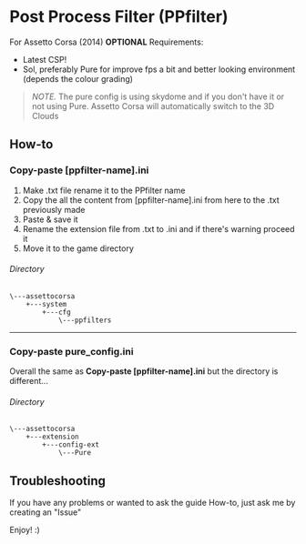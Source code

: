 # Post Process Filter (PPfilter)
For Assetto Corsa (2014) **OPTIONAL** Requirements:
- Latest CSP!
- Sol, preferably Pure for improve fps a bit and better looking environment (depends the colour grading)

> *NOTE.* The pure config is using skydome and if you don't have it or not using Pure. Assetto Corsa will automatically switch to the 3D Clouds

## How-to
### Copy-paste [ppfilter-name].ini
1. Make .txt file rename it to the PPfilter name
2. Copy the all the content from [ppfilter-name].ini from here to the .txt previously made
3. Paste & save it
4. Rename the extension file from .txt to .ini and if there's warning proceed it
5. Move it to the game directory

###### Directory

```
\---assettocorsa
    +---system
        +---cfg
            \---ppfilters
```

---

### Copy-paste pure_config.ini

Overall the same as **Copy-paste [ppfilter-name].ini** but the directory is different...

###### Directory

```
\---assettocorsa
    +---extension
        +---config-ext
            \---Pure
```

## Troubleshooting
If you have any problems or wanted to ask the guide How-to, just ask me by creating an "Issue"

Enjoy! :)
